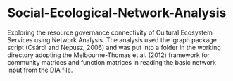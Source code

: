 # Social-Ecological-Network-Analysis
Exploring the resource governance connectivity of Cultural Ecosystem Services using Network Analysis.
The analysis used the igraph package script (Csárdi and Nepusz, 2006) and was put into a folder in the working directory adopting the Melbourne-Thomas et al. (2012) framework for community matrices and function matrices in reading the basic network input from the DIA file.
